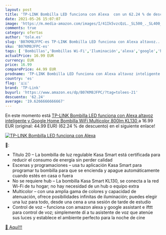 ```yaml
---
layout: post
title: 'TP-LINK Bombilla LED funciona con Alexa  con un 62.24 % de descuento'
date: 2021-05-26 15:07:07
image: 'https://m.media-amazon.com/images/I/41Ik5vzcQzL._SL500_._SL400_.jpg'
comments: true
category: ofertas
author: 'tole.es'
slug: 'B07KM8JFPC-es TP-LINK Bombilla LED funciona con Alexa altavoz...'
sku: 'B07KM8JFPC-es'
tags: [ 'Bombillas','Bombillas Wi-Fi','Iluminación','alexa','google','home','tp-link', ]
actualPrice: 16.99 EUR
currency: EUR
price: 16.99
comparePrice: 44.99 EUR
prodname: 'TP-LINK Bombilla LED funciona con Alexa altavoz inteligente y Google Home  Bombilla WiFi Multicolor 800lm  KL130 '
country: 'es'
flag: '🇪🇸'
brand: 'TP-Link'
buyurl: 'https://www.amazon.es/dp/B07KM8JFPC/?tag=tolees-21'
descuento: '62.24'
average: '19.6266666666667'
---
```


En este momento está [TP-LINK Bombilla LED funciona con Alexa altavoz inteligente y Google Home  Bombilla WiFi Multicolor 800lm  KL130 ](https://www.amazon.es/dp/B07KM8JFPC/?tag=tolees-21) a 16.99 EUR (original: 44.99 EUR) (62.24 %  de descuento) en el siguiente enlace!

[![TP-LINK Bombilla LED funciona con Alexa ](https://m.media-amazon.com/images/I/41Ik5vzcQzL._SL500_._SL400_.jpg)](https://www.amazon.es/dp/B07KM8JFPC/?tag=tolees-21)

🔎:

- Título 20 – La bombilla de luz regulable Kasa Smart está certificada para reducir el consumo de energía sin perder calidad
- Escenas y programaciones – usa tu aplicación Kasa Smart para programar tu bombilla para que se encienda y apague automáticamente cuando estés en casa o fuera
- No se requiere hub – La bombilla Kasa Smart KL130, se conecta a la red Wi-Fi de tu hogar; no hay necesidad de un hub o equipo extra
- Multicolor – con una amplia gama de colores y capacidad de atenuación, ofrece posibilidades infinitas de iluminación; puedes elegir una luz para todo, desde una cena a una sesión de tarde de estudio
- Control de voz – funciona con amazon alexa y google assistant e ifttt para control de voz; simplemente dí a tu asistente de voz que atenúe sus luces y establece el ambiente perfecto para la noche de cine

[🛒 Aquí!!!](https://www.amazon.es/dp/B07KM8JFPC/?tag=tolees-21)
